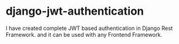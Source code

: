 # django-jwt-authentication
I have created complete JWT based authentication in Django Rest Framework. and it can be used with any Frontend Framework.
